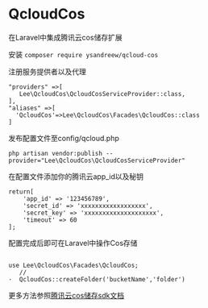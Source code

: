 # QcloudCos


在Laravel中集成腾讯云cos储存扩展

安装
`composer require ysandreew/qcloud-cos`

注册服务提供者以及代理
```
"providers" =>[
   Lee\QcloudCos\QcloudCosServiceProvider::class,
],
"aliases" =>[
  'QcloudCos'=>Lee\QcloudCos\Facades\QcloudCos::class
]
```

发布配置文件至config/qcloud.php

`php artisan vendor:publish --provider="Lee\QcloudCos\QcloudCosServiceProvider"`

在配置文件添加你的腾讯云app_id以及秘钥
```
return[
    'app_id' => '123456789',
    'secret_id' => 'xxxxxxxxxxxxxxxxxx',
    'secret_key' => 'xxxxxxxxxxxxxxxxxxxx',
    'timeout' => 60
];

```

配置完成后即可在Laravel中操作Cos存储

```

use Lee\QcloudCos\Facades\QcloudCos;
   //
·  QcloudCos::createFolder('bucketName','folder')
```

更多方法参照[腾讯云cos储存sdk文档](https://cloud.tencent.com/document/product/436/6274)
